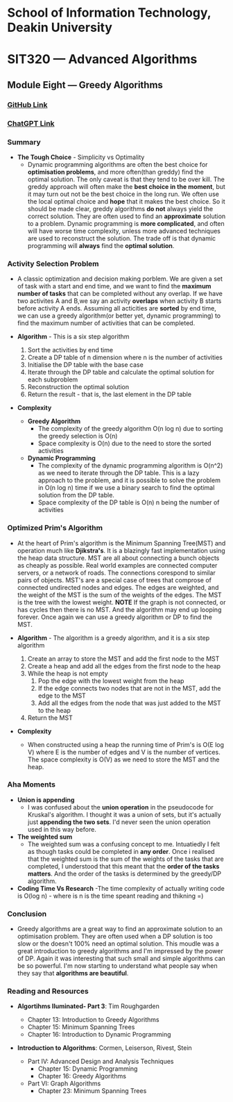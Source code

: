 # School of Information Technology, Deakin University
# SIT320 — Advanced Algorithms
## Module Eight — Greedy Algorithms
### [GitHub Link](https://github.com/bennyp85/sit320-advanced-algorithms/tree/master/module%208)
### [ChatGPT Link](https://chat.openai.com/share/4b4617f2-0d7a-43be-8085-965242f7707c)
### Summary
- **The Tough Choice** - Simplicity vs Optimality
    - Dynamic programming algorithms are often the best choice for **optimisation problems**, and more often(than greddy) find the optimal solution. The only caveat is that they tend to be over kill. The greddy approach will often make the **best choice in the moment**, but it may turn out not be the best choice in the long run. We often use the local optimal choice and **hope** that it makes the best choice. So it should be made clear, greddy algorithms **do not** always yield the correct solution. They are often used to find an **approximate** solution to a problem. Dynamic programming is **more complicated**, and often will have worse time complexity, unless more advanced techniques are used to reconstruct the solution. The trade off is that dynamic programming will **always** find the **optimal solution**. 

### Activity Selection Problem
- A classic optimization and decision making porblem. We are given a set of task with a start and end time, and we want to find the **maximum number of tasks** that can be completed without any overlap. If we have two activites A and B,we say an activity **overlaps** when activity B starts before activity A ends. Assuming all acticities are **sorted** by end time, we can use a greedy algorithm(or better yet, dynamic programming) to find the maximum number of activities that can be completed.

- **Algorithm** - This is a six step algorithm
    1. Sort the activities by end time
    2. Create a DP table of n dimension where n is the number of activities
    3. Initialise the DP table with the base case
    4. Iterate through the DP table and calculate the optimal solution for each subproblem
    5. Reconstruction the optimal solution
    6. Return the result - that is, the last element in the DP table
    
- **Complexity**
    - **Greedy Algorithm**
        - The complexity of the greedy algorithm O(n log n) due to sorting the greedy selection is O(n) 
        - Space complexity is O(n) due to the need to store the sorted activities
    - **Dynamic Programming**
        - The complexity of the dynamic programming algorithm is O(n^2) as we need to iterate through the DP table. This is a lazy approach to the problem, and it is possible to solve the problem in O(n log n) time if we use a binary search to find the optimal solution from the DP table.
        - Space complexity of the DP table is O(n) n being the number of activities

### Optimized Prim's Algorithm
- At the heart of Prim's algorithm is the Minimum Spanning Tree(MST) and operation much like **Djikstra's**. It is a blazingly fast implementation using the heap data structure. MST are all about connecting a bunch objects as cheaply as possible. Real world examples are connected computer servers, or a network of roads. The connections corespond to similar pairs of objects. MST's are a special case of trees that comprose of connected undirected nodes and edges. The edges are weighted, and the weight of the MST is the sum of the weights of the edges. The MST is the tree with the lowest weight. **NOTE** If the graph is not connected, or has cycles then there is no MST. And the algorithm may end up looping forever. Once again we can use a greedy algorithm or DP to find the MST.

- **Algorithm** - The algorithm is a greedy algorithm, and it is a six step algorithm
    1. Create an array to store the MST and add the first node to the MST
    2. Create a heap and add all the edges from the first node to the heap
    3. While the heap is not empty
        1. Pop the edge with the lowest weight from the heap
        2. If the edge connects two nodes that are not in the MST, add the edge to the MST
        3. Add all the edges from the node that was just added to the MST to the heap
    4. Return the MST

- **Complexity** 
    - When constructed using a heap the running time of Prim's is O(E log V) where E is the number of edges and V is the number of vertices. The space complexity is O(V) as we need to store the MST and the heap.


### Aha Moments
- **Union is appending**
    - I was confused about the **union operation** in the pseudocode for Kruskal's algorithm. I thought it was a union of sets, but it's actually just **appending the two sets**. I'd never seen the union operation used in this way before.
- **The weighted sum**
    - The weighted sum was a confusing concept to me. Intuatiedly I felt as though tasks could be completed in **any order**. Once i realised that the weighted sum is the sum of the weights of the tasks that are completed, I understood that this meant that the **order of the tasks matters**. And the order of the tasks is determined by the greedy/DP algorithm.
- **Coding Time Vs Research**
    -The time complexity of actually writing code is O(log n) - where is n is the time speant reading and thikning =)

### Conclusion
- Greedy algorithms are a great way to find an approximate solution to an optimisation problem. They are often used when a DP solution is too slow or the doesn't 100% need an optimal solution. This moudle was a great introduction to greedy algorithms and I'm impressed by the power of DP. Again it was interesting that such small and simple algorithms can be so powerful. I'm now starting to understand what people say when they say that **algorithms are beautiful**.
### Reading and Resources
- **Algortihms Iluminated- Part 3**: Tim Roughgarden
    - Chapter 13: Introduction to Greedy Algorithms
    - Chapter 15: Minimum Spanning Trees
    - Chapter 16: Introduction to Dynamic Programming

- **Introduction to Algorithms**: Cormen, Leiserson, Rivest, Stein
    - Part IV: Advanced Design and Analysis Techniques
        - Chapter 15: Dynamic Programming
        - Chapter 16: Greedy Algorithms
    - Part VI: Graph Algorithms
        - Chapter 23: Minimum Spanning Trees
